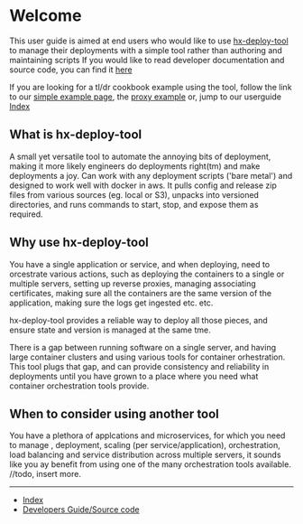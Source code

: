 # Welcome

This user guide is aimed at end users who would like to use [hx-deploy-tool](https://github.com/helix-collective/hx-deploy-tool/releases) to manage their deployments with a simple tool rather than authoring and maintaining scripts
If you would like to read developer documentation and source code, you can find it [here](https://github.com/helix-collective/hx-deploy-tool)

If you are looking for a tl/dr cookbook example using the tool, follow the link to our [simple example page](https://helix-collective.github.io/hx-deploy-tool/docs/userguide/simple-example), the [proxy example](https://helix-collective.github.io/hx-deploy-tool/docs/userguide/proxy-example.md)
or, jump to our userguide [Index](https://helix-collective.github.io/hx-deploy-tool/)

## What is hx-deploy-tool

A small yet versatile tool to automate the annoying bits of deployment, making it more likely engineers do deployments right(tm) and make deployments a joy.
Can work with any deployment scripts ('bare metal') and designed to work well with docker in aws.
It pulls config and release zip files from various sources (eg. local or S3), unpacks into versioned directories, and runs commands to start, stop, and expose them as required.

## Why use hx-deploy-tool

You have a single application or service, and when deploying, need to orcestrate various actions, such as deploying the containers to a single or multiple servers, setting up reverse proxies, managing associating certificates, making sure all the containers are the same version of the application, making sure the logs get ingested etc. etc.

hx-deploy-tool provides a reliable way to deploy all those pieces, and ensure state and version is managed at the same tme.

There is a gap between running software on a single server, and having large container clusters and using various tools for container orhestration. This tool plugs that gap, and can provide consistency and reliability in deployments until you have grown to a place where you need what container orchestration tools provide.


## When to consider using another tool

You have a plethora of applcations and microservices, for which you need to manage , deployment, scaling (per service/application), orchestration, load balancing and service distribution across multiple servers,
it sounds like you ay benefit from using one of the many orchestration tools available.
//todo, insert more.

---

- [Index](https://helix-collective.github.io/hx-deploy-tool/)
- [Developers Guide/Source code](https://github.com/helix-collective/hx-deploy-tool)

